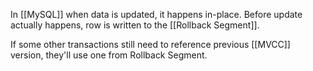In [[MySQL]] when data is updated, it happens in-place. 
Before update actually happens, row is written to the [[Rollback Segment]].

If some other transactions still need to reference previous [[MVCC]] version, they'll use one from Rollback Segment.
